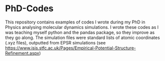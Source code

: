 # PhD-Codes
This repository contains examples of codes I wrote during my PhD in Physics analysing molecular dynamics simulations.
I wrote these codes as I was teaching myself python and the pandas package, so they improve as they go along. 
The simulation files were standard lists of atomic coordinates (.xyz files), outputted from EPSR simulations (see https://www.isis.stfc.ac.uk/Pages/Empirical-Potential-Structure-Refinement.aspx)



